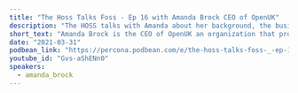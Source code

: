 ```yaml
---
title: "The Hoss Talks Foss - Ep 16 with Amanda Brock CEO of OpenUK"
description: "The HOSS talks with Amanda about her background, the business of open source, licensing, contributor agreements, FOSS growth in the UK, and more!"
short_text: "Amanda Brock is the CEO of OpenUK an organization that promotes the use of open source software, hardware, and data in the UK. Amanda has a deep background in open source dating back to the time she was the general council for Canonical. The HOSS talks with Amanda about her background, the business of open source, licensing, contributor agreements, FOSS growth in the UK, and more!  Join us for the great discussion on all things open source."
date: "2021-03-31"
podbean_link: "https://percona.podbean.com/e/the-hoss-talks-foss-_-ep-16-with-amanda-brock-ceo-of-openuk/"
youtube_id: "Gvs-aShENn0"
speakers:
  - amanda_brock
---
```


